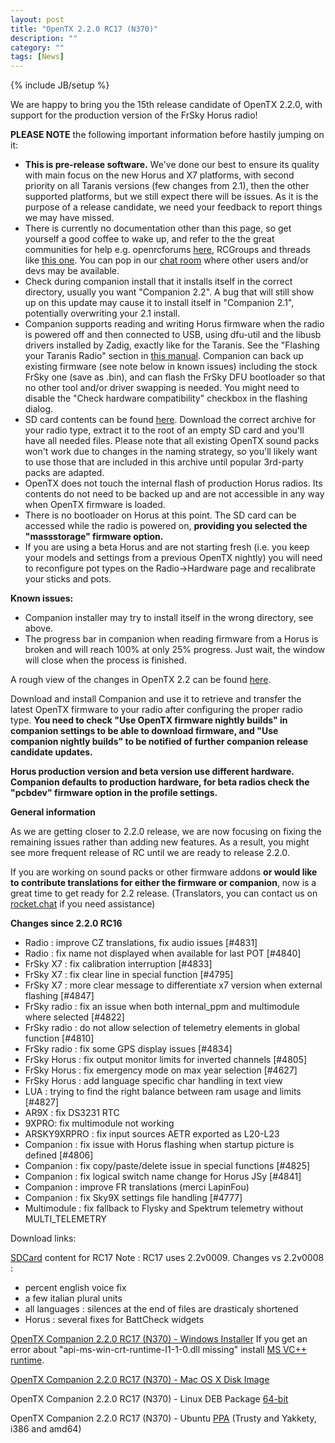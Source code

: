 ```yaml
---
layout: post
title: "OpenTX 2.2.0 RC17 (N370)"
description: ""
category: ""
tags: [News]
---
```

{% include JB/setup %}

We are happy to bring you the 15th release candidate of OpenTX 2.2.0, with support for the production version of the FrSky Horus radio!

**PLEASE NOTE** the following important information before hastily jumping on it:

- **This is pre-release software.** We've done our best to ensure its quality with main focus on the new Horus and X7 platforms, with second priority on all Taranis versions (few changes from 2.1), then the other supported platforms, but we still expect there will be issues. As it is the purpose of a release candidate, we need your feedback to report things we may have missed.
- There is currently no documentation other than this page, so get yourself a good coffee to wake up, and refer to the the great communities for help e.g. openrcforums [here](http://openrcforums.com/forum/viewtopic.php?f=45&t=9158), RCGroups and threads like [this one](http://www.rcgroups.com/forums/showthread.php?t=2727927). You can pop in our [chat room](http://opentx.rocket.chat) where other users and/or devs may be available.
- Check during companion install that it installs itself in the correct directory, usually you want "Companion 2.2". A bug that will still show up on this update may cause it to install itself in "Companion 2.1", potentially overwriting your 2.1 install.
- Companion supports reading and writing Horus firmware when the radio is powered off  and then connected to USB, using dfu-util and the libusb drivers installed by Zadig, exactly like for the Taranis. See the "Flashing your Taranis Radio" section in [this manual](https://opentx.gitbooks.io/opentx-taranis-manual/content/companion-introduction.html). Companion can back up existing firmware (see note below in known issues) including the stock FrSky one (save as .bin), and can flash the FrSky DFU bootloader so that no other tool and/or driver swapping is needed. You might need to disable the "Check hardware compatibility" checkbox in the flashing dialog.
- SD card contents can be found [here](http://downloads.open-tx.org/2.2/nightly/sdcard/). Download the correct archive for your radio type, extract it to the root of an empty SD card and you'll have all needed files. Please note that all existing OpenTX sound packs won't work due to changes in the naming strategy, so you'll likely want to use those that are included in this archive until popular 3rd-party packs are adapted.
- OpenTX does not touch the internal flash of production Horus radios. Its contents do not need to be backed up and are not accessible in any way when OpenTX firmware is loaded.
- There is no bootloader on Horus at this point. The SD card can be accessed while the radio is powered on, **providing you selected the "massstorage" firmware option.**
- If you are using a beta Horus and are not starting fresh (i.e. you keep your models and settings from a previous OpenTX nightly) you will need to reconfigure pot types on the Radio->Hardware page and recalibrate your sticks and pots.

**Known issues:**

- Companion installer may try to install itself in the wrong directory, see above.
- The progress bar in companion when reading firmware from a Horus is broken and will reach 100% at only 25% progress. Just wait, the window will close when the process is finished.

A rough view of the changes in OpenTX 2.2 can be found [here](https://github.com/opentx/opentx/issues?page=1&q=is%3Aissue+is%3Aclosed+milestone%3A%22OpenTX+2.2.0%22).

Download and install Companion and use it to retrieve and transfer the latest OpenTX firmware to your radio after configuring the proper radio type.
**You need to check "Use OpenTX firmware nightly builds" in companion settings to be able to download firmware, and "Use companion nightly builds" to be notified of further companion release candidate updates.**

**Horus production version and beta version use different hardware. Companion defaults to production hardware, for beta radios check the "pcbdev" firmware option in the profile settings.**

**General information**

As we are getting closer to 2.2.0 release, we are now focusing on fixing the remaining issues rather than adding new features. As a result, you might see more frequent release of RC until we are ready to release 2.2.0.

If you are working on sound packs or other firmware addons **or would like to contribute translations for either the firmware or companion**, now is a great time to get ready for 2.2 release. (Translators, you can contact us on [rocket.chat](https://opentx.rocket.chat/) if you need assistance)

**Changes since 2.2.0 RC16**
- Radio : improve CZ translations, fix audio issues [#4831]
- Radio : fix name not displayed when available for last POT [#4840]
- FrSky X7 : fix calibration interruption [#4833]
- FrSky X7 : fix clear line in special function [#4795]
- FrSky X7 : more clear message to differentiate x7 version when external flashing [#4847]
- FrSky radio : fix an issue when both internal_ppm and multimodule where selected [#4822]
- FrSky radio : do not allow selection of telemetry elements in global function [#4810]
- FrSky radio : fix some GPS display issues [#4834]
- FrSky Horus : fix output monitor limits for inverted channels [#4805]
- FrSky Horus : fix emergency mode on max year selection [#4627]
- FrSky Horus : add language specific char handling in text view
- LUA : trying to find the right balance between ram usage and limits  [#4827]
- AR9X : fix DS3231 RTC
- 9XPRO: fix multimodule not working
- ARSKY9XRPRO : fix input sources AETR exported as L20-L23
- Companion : fix issue with Horus flashing when startup picture is defined [#4806]
- Companion : fix copy/paste/delete issue in special functions [#4825]
- Companion : fix logical switch name change for Horus JSy [#4841]
- Companion : improve FR translations (merci LapinFou)
- Companion : fix Sky9X settings file handling [#4777]
- Multimodule : fix fallback to Flysky and Spektrum telemetry without MULTI_TELEMETRY

Download links:

[SDCard](http://downloads.open-tx.org/2.2/nightly/sdcard/) content for RC17
Note : RC17 uses 2.2v0009.
Changes vs 2.2v0008 :
- percent english voice fix
- a few italian plural units
- all languages : silences at the end of files are drasticaly shortened
- Horus : several fixes for BattCheck widgets

[OpenTX Companion 2.2.0 RC17 (N370) - Windows Installer](http://downloads.open-tx.org/2.2/nightly/companion/windows/companion-windows-2.2.0N370.exe)
If you get an error about "api-ms-win-crt-runtime-I1-1-0.dll missing" install [MS VC++ runtime](https://support.microsoft.com/en-us/help/2999226/update-for-universal-c-runtime-in-windows).

[OpenTX Companion 2.2.0 RC17 (N370) - Mac OS X Disk Image](http://downloads.open-tx.org/2.2/nightly/companion/macosx/opentx-companion-2.2.0N370.dmg)

OpenTX Companion 2.2.0 RC17 (N370) - Linux DEB Package [64-bit](http://downloads.open-tx.org/2.2/nightly/companion/linux/companion22_2.2.0N370_amd64.deb)

OpenTX Companion 2.2.0 RC17 (N370) - Ubuntu [PPA](https://launchpad.net/~opentx-test/+archive/ubuntu/ppa) (Trusty and Yakkety, i386 and amd64)
